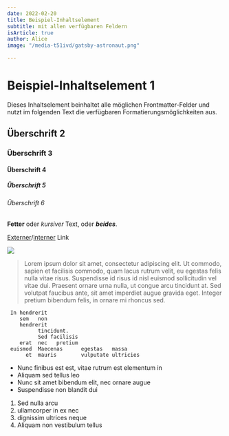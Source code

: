 ```yaml
---
date: 2022-02-20
title: Beispiel-Inhaltselement
subtitle: mit allen verfügbaren Feldern
isArticle: true
author: Alice
image: "/media-t51ivd/gatsby-astronaut.png"

---
```

# Beispiel-Inhaltselement 1

Dieses Inhaltselement beinhaltet alle möglichen Frontmatter-Felder und nutzt im folgenden Text die verfügbaren Formatierungsmöglichkeiten aus.

## Überschrift 2

### Überschrift 3

#### Überschrift 4

##### Überschrift 5

###### Überschrift 6

**Fetter** oder _kursiver_ Text, oder **_beides_**.

[Externer](https://wikipedia.org/ "Wikipedia")/[interner](/app/profile "Profilseite") Link

![](/media-t51ivd/gatsby-icon.png)

> Lorem ipsum dolor sit amet, consectetur adipiscing elit. Ut commodo, sapien et facilisis commodo, quam lacus rutrum velit, eu egestas felis nulla vitae risus. Suspendisse id risus id nisl euismod sollicitudin vel vitae dui. Praesent ornare urna nulla, ut congue arcu tincidunt at. Sed volutpat faucibus ante, sit amet imperdiet augue gravida eget. Integer pretium bibendum felis, in ornare mi rhoncus sed.

     In hendrerit
        sem   non
        hendrerit
              tincidunt.
              Sed facilisis
        erat  nec   pretium
     euismod  Maecenas      egestas   massa
          et  mauris        vulputate ultricies

* Nunc finibus est est, vitae rutrum est elementum in
* Aliquam sed tellus leo
* Nunc sit amet bibendum elit, nec ornare augue
* Suspendisse non blandit dui

1. Sed nulla arcu
2. ullamcorper in ex nec
3. dignissim ultrices neque
4. Aliquam non vestibulum tellus

